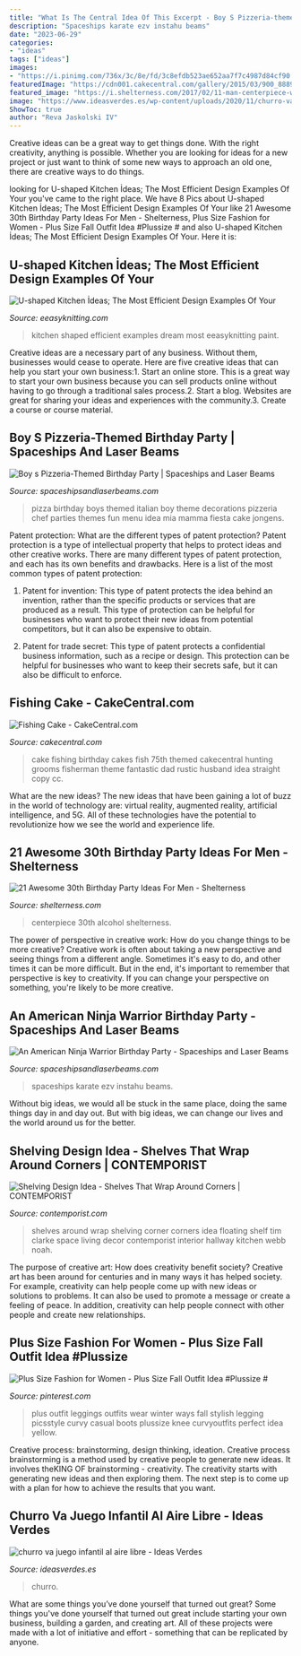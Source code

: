 ```yaml
---
title: "What Is The Central Idea Of This Excerpt - Boy S Pizzeria-themed Birthday Party"
description: "Spaceships karate ezv instahu beams"
date: "2023-06-29"
categories:
- "ideas"
tags: ["ideas"]
images:
- "https://i.pinimg.com/736x/3c/8e/fd/3c8efdb523ae652aa7f7c4987d84cf90.jpg"
featuredImage: "https://cdn001.cakecentral.com/gallery/2015/03/900_8889444Efw_fishing-cake.jpg"
featured_image: "https://i.shelterness.com/2017/02/11-man-centerpiece-with-small-alcohol-bottles.jpg"
image: "https://www.ideasverdes.es/wp-content/uploads/2020/11/churro-va-juego-infantil-al-aire-libre.jpg"
ShowToc: true
author: "Reva Jaskolski IV"
---
```



Creative ideas can be a great way to get things done. With the right creativity, anything is possible. Whether you are looking for ideas for a new project or just want to think of some new ways to approach an old one, there are creative ways to do things.

	

		
looking for U-shaped Kitchen İdeas; The Most Efficient Design Examples Of Your you've came to the right place. We have 8 Pics about U-shaped Kitchen İdeas; The Most Efficient Design Examples Of Your like 21 Awesome 30th Birthday Party Ideas For Men - Shelterness, Plus Size Fashion for Women - Plus Size Fall Outfit Idea #Plussize # and also U-shaped Kitchen İdeas; The Most Efficient Design Examples Of Your. Here it is:
		
    
## U-shaped Kitchen İdeas; The Most Efficient Design Examples Of Your

<img loading=lazy src="https://www.eeasyknitting.com/wp-content/uploads/2019/03/kvartira_moej_mechty_47583664_1513109048792661_8540930982648006069_n.jpg" onerror="this.onerror=null;this.src='https://tse1.mm.bing.net/th?id=OIP.v6UsKv0jXsRn4L3hFnknhQHaLJ&amp;pid=15.1';" alt="U-shaped Kitchen İdeas; The Most Efficient Design Examples Of Your">

_Source: eeasyknitting.com_

>kitchen shaped efficient examples dream most eeasyknitting paint. 

	

Creative ideas are a necessary part of any business. Without them, businesses would cease to operate. Here are five creative ideas that can help you start your own business:1. Start an online store. This is a great way to start your own business because you can sell products online without having to go through a traditional sales process.2. Start a blog. Websites are great for sharing your ideas and experiences with the community.3. Create a course or course material.

    
## Boy S Pizzeria-Themed Birthday Party | Spaceships And Laser Beams

<img loading=lazy src="https://spaceshipsandlaserbeams.com/wp-content/uploads/2015/09/boys-pizza-birthday-party-ideas.jpg.jpg" onerror="this.onerror=null;this.src='https://tse3.mm.bing.net/th?id=OIP.5odJdWVglZRWVWgtjb_F5AHaLH&amp;pid=15.1';" alt="Boy s Pizzeria-Themed Birthday Party | Spaceships and Laser Beams">

_Source: spaceshipsandlaserbeams.com_

>pizza birthday boys themed italian boy theme decorations pizzeria chef parties themes fun menu idea mia mamma fiesta cake jongens. 

	

Patent protection: What are the different types of patent protection?
Patent protection is a type of intellectual property that helps to protect ideas and other creative works. There are many different types of patent protection, and each has its own benefits and drawbacks. Here is a list of the most common types of patent protection:
1) Patent for invention: This type of patent protects the idea behind an invention, rather than the specific products or services that are produced as a result. This type of protection can be helpful for businesses who want to protect their new ideas from potential competitors, but it can also be expensive to obtain.

2) Patent for trade secret: This type of patent protects a confidential business information, such as a recipe or design. This protection can be helpful for businesses who want to keep their secrets safe, but it can also be difficult to enforce.

    
## Fishing Cake - CakeCentral.com

<img loading=lazy src="https://cdn001.cakecentral.com/gallery/2015/03/900_8889444Efw_fishing-cake.jpg" onerror="this.onerror=null;this.src='https://tse4.mm.bing.net/th?id=OIP.iQVKMnqfAzYpLbaHuMZGlQHaJ4&amp;pid=15.1';" alt="Fishing Cake - CakeCentral.com">

_Source: cakecentral.com_

>cake fishing birthday cakes fish 75th themed cakecentral hunting grooms fisherman theme fantastic dad rustic husband idea straight copy cc. 

	

What are the new ideas?
The new ideas that have been gaining a lot of buzz in the world of technology are: virtual reality, augmented reality, artificial intelligence, and 5G. All of these technologies have the potential to revolutionize how we see the world and experience life.

    
## 21 Awesome 30th Birthday Party Ideas For Men - Shelterness

<img loading=lazy src="https://i.shelterness.com/2017/02/11-man-centerpiece-with-small-alcohol-bottles.jpg" onerror="this.onerror=null;this.src='https://tse2.mm.bing.net/th?id=OIP.xtXCHsSGKbSHJUOsa4LAJgHaJ4&amp;pid=15.1';" alt="21 Awesome 30th Birthday Party Ideas For Men - Shelterness">

_Source: shelterness.com_

>centerpiece 30th alcohol shelterness. 

	

The power of perspective in creative work: How do you change things to be more creative?
Creative work is often about taking a new perspective and seeing things from a different angle. Sometimes it's easy to do, and other times it can be more difficult. But in the end, it's important to remember that perspective is key to creativity. If you can change your perspective on something, you're likely to be more creative.

    
## An American Ninja Warrior Birthday Party - Spaceships And Laser Beams

<img loading=lazy src="https://spaceshipsandlaserbeams.com/wp-content/uploads/2015/09/boy-themed-american-ninja-birthday-party-ideas.jpg" onerror="this.onerror=null;this.src='https://tse3.mm.bing.net/th?id=OIP.xExh3zg-N4M79G7uWqtomAHaLH&amp;pid=15.1';" alt="An American Ninja Warrior Birthday Party - Spaceships and Laser Beams">

_Source: spaceshipsandlaserbeams.com_

>spaceships karate ezv instahu beams. 

	

Without big ideas, we would all be stuck in the same place, doing the same things day in and day out. But with big ideas, we can change our lives and the world around us for the better.

    
## Shelving Design Idea - Shelves That Wrap Around Corners | CONTEMPORIST

<img loading=lazy src="http://www.contemporist.com/wp-content/uploads/2016/08/wrap-around-shelves_070816_01a-800x1200.jpg" onerror="this.onerror=null;this.src='https://tse2.mm.bing.net/th?id=OIP.pQX3pW6WUWtfctdUTcvSoQHaLH&amp;pid=15.1';" alt="Shelving Design Idea - Shelves That Wrap Around Corners | CONTEMPORIST">

_Source: contemporist.com_

>shelves around wrap shelving corner corners idea floating shelf tim clarke space living decor contemporist interior hallway kitchen webb noah. 

	

The purpose of creative art: How does creativity benefit society?
Creative art has been around for centuries and in many ways it has helped society. For example, creativity can help people come up with new ideas or solutions to problems. It can also be used to promote a message or create a feeling of peace. In addition, creativity can help people connect with other people and create new relationships.

    
## Plus Size Fashion For Women - Plus Size Fall Outfit Idea #Plussize #

<img loading=lazy src="https://i.pinimg.com/736x/3c/8e/fd/3c8efdb523ae652aa7f7c4987d84cf90.jpg" onerror="this.onerror=null;this.src='https://tse1.mm.bing.net/th?id=OIP.cT5pUacl5tcpsgr4r0XH7gHaM7&amp;pid=15.1';" alt="Plus Size Fashion for Women - Plus Size Fall Outfit Idea #Plussize #">

_Source: pinterest.com_

>plus outfit leggings outfits wear winter ways fall stylish legging picsstyle curvy casual boots plussize knee curvyoutfits perfect idea yellow. 

	

Creative process: brainstorming, design thinking, ideation.
Creative process brainstorming is a method used by creative people to generate new ideas. It involves theKING OF brainstorming - creativity. The creativity starts with generating new ideas and then exploring them. The next step is to come up with a plan for how to achieve the results that you want.

    
## Churro Va Juego Infantil Al Aire Libre - Ideas Verdes

<img loading=lazy src="https://www.ideasverdes.es/wp-content/uploads/2020/11/churro-va-juego-infantil-al-aire-libre.jpg" onerror="this.onerror=null;this.src='https://tse4.mm.bing.net/th?id=OIP.sjy71jFMOVG_rgDrvBKTywAAAA&amp;pid=15.1';" alt="churro va juego infantil al aire libre - Ideas Verdes">

_Source: ideasverdes.es_

>churro. 

	

What are some things you’ve done yourself that turned out great?
Some things you've done yourself that turned out great include starting your own business, building a garden, and creating art. All of these projects were made with a lot of initiative and effort - something that can be replicated by anyone.

